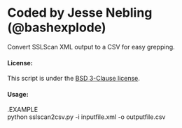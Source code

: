 # Coded by Jesse Nebling (@bashexplode)
Convert SSLScan XML output to a CSV for easy grepping.

#### License:

This script is under the [BSD 3-Clause license](https://raw.githubusercontent.com/bashexplode/Invoke-LateralMovement/master/LICENSE).

#### Usage:
.EXAMPLE  
python sslscan2csv.py -i inputfile.xml -o outputfile.csv

